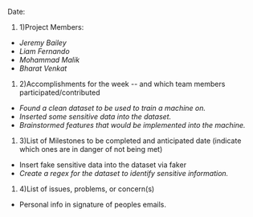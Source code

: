 Date:

1. 1)Project Members:

- _Jeremy Bailey_
- _Liam Fernando_
- _Mohammad Malik_
- _Bharat Venkat_

1. 2)Accomplishments for the week -- and which team members participated/contributed

- _Found a clean dataset to be used to train a machine on._
- _Inserted some sensitive data into the dataset._
- _Brainstormed features that would be implemented into the machine._



1. 3)List of Milestones to be completed and anticipated date (indicate which ones are in danger of not being met)

- Insert fake sensitive data into the dataset via faker
- _Create a regex for the dataset to identify sensitive information._

1. 4)List of issues, problems, or concern(s)

- Personal info in signature of peoples emails.
